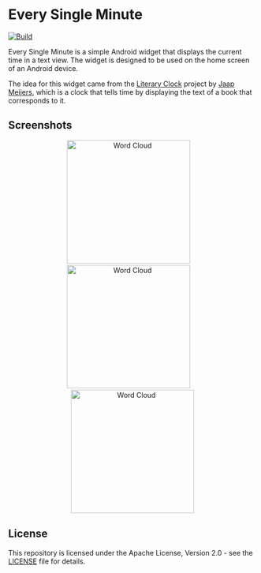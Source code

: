 # Every Single Minute

[![Build](https://github.com/ikajdan/every_single_minute/actions/workflows/build.yaml/badge.svg)](https://github.com/ikajdan/every_single_minute/actions/workflows/build.yaml)

Every Single Minute is a simple Android widget that displays the current time in a text view. The widget is designed to be used on the home screen of an Android device.

The idea for this widget came from the [Literary Clock](https://www.instructables.com/Literary-Clock-Made-From-E-reader/) project by [Jaap Meijers](http://www.eerlijkemedia.nl/), which is a clock that tells time by displaying the text of a book that corresponds to it.

## Screenshots

<p align="center">
  <img src="https://github.com/user-attachments/assets/3ff9e6db-d52a-46b9-80bd-d49138a2ebf4" alt="Word Cloud" width="250"/>
  &nbsp;&nbsp;&nbsp;
  <img src="https://github.com/user-attachments/assets/85944374-d1d9-4ae7-a982-7829533a67e1" alt="Word Cloud" width="250"/>
  &nbsp;&nbsp;&nbsp;
  <img src="https://github.com/user-attachments/assets/7753027d-a220-4181-a881-bd239f0105c9" alt="Word Cloud" width="250"/>
</p>

## License

This repository is licensed under the Apache License, Version 2.0 - see the [LICENSE](LICENSE.md) file for details.
